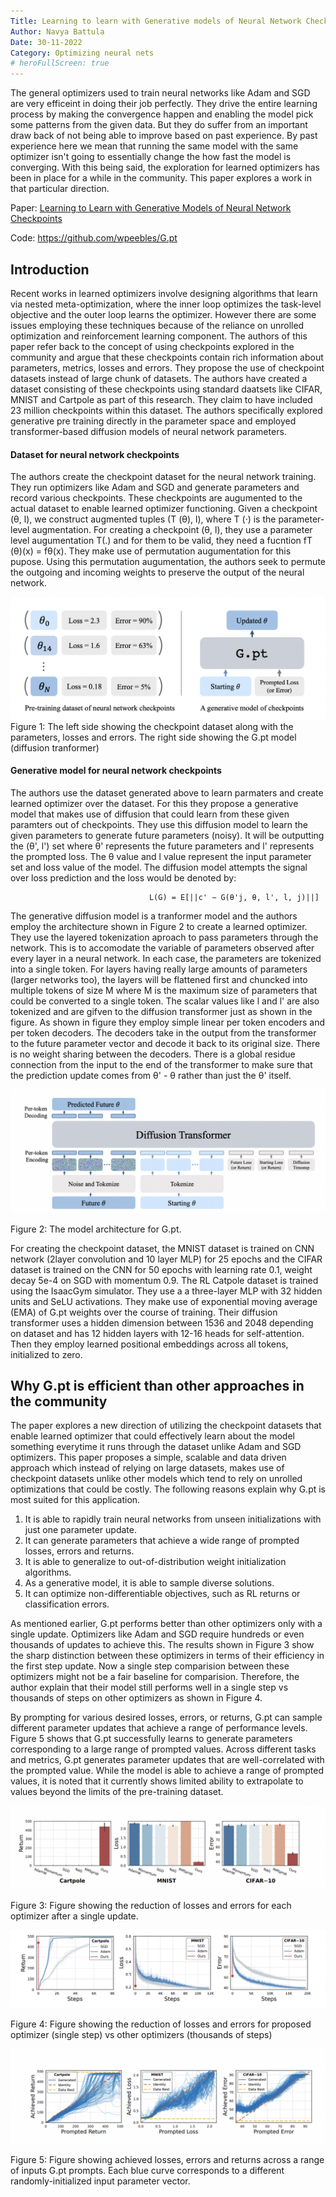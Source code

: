 ```yaml
---
Title: Learning to learn with Generative models of Neural Network Checkpoints
Author: Navya Battula
Date: 30-11-2022
Category: Optimizing neural nets
# heroFullScreen: true
---
```



The general optimizers used to train neural networks like Adam and SGD are very efficeint in doing their job perfectly. They drive the entire learning process by making the convergence happen and enabling the model pick some patterns from the given data. But they do suffer from an important draw back of not being able to improve based on past experience. By past experience here we mean that running the same model with the same optimizer isn't going to essentially change the how fast the model is converging. With this being said, the exploration for learned optimizers has been in place for a while in the community. This paper explores a work in that particular direction.

Paper: [Learning to Learn with Generative Models of Neural Network Checkpoints](https://arxiv.org/pdf/2209.12892.pdf) 

Code: https://github.com/wpeebles/G.pt

## Introduction

Recent works in learned optimizers involve designing algorithms that learn via nested meta-optimization, where the inner loop optimizes the task-level objective and the outer loop learns the optimizer. However there are some issues employing these techniques because of the reliance on unrolled optimization and reinforcement learning component. The authors of this paper refer back to the concept of using checkpoints explored in the community and argue that these checkpoints contain rich information about parameters, metrics, losses and errors. They propose the use of checkpoint datasets instead of large chunk of datasets. The authors have created a dataset consisting of these checkpoints using standard daatsets like CIFAR, MNIST and Cartpole as part of this research. They claim to have included 23 million checkpoints within this dataset. The authors specifically explored generative pre training directly in the parameter space and employed transformer-based diffusion models of neural network parameters. 


#### Dataset for neural network checkpoints

The authors create the checkpoint dataset for the neural network training. They run optimizers like Adam and SGD and generate parameters and record various checkpoints. These checkpoints are augumented to the actual dataset to enable learned optimizer functioning.  Given a checkpoint (θ, l), we
construct augmented tuples (T (θ), l), where T (·) is the parameter-level augmentation. For creating a checkpoint (θ, l), they use a parameter level augumentation T(.) and for them to be valid, they need a fucntion fT (θ)(x) = fθ(x). They make use of permutation augumentation for this pupose. Using this permutation augumentation, the authors seek to permute the outgoing and incoming weights to preserve the output of the neural network.

![](./Figure1.png)
Figure 1: The left side showing the checkpoint dataset along with the parameters, losses and errors. The right side showing the G.pt model (diffusion tranformer)

#### Generative model for neural network checkpoints

The authors use the dataset generated above to learn parmaters and create learned optimizer over the dataset. For this they propose a generative model that makes use of diffusion that could learn from these given paramters out of checkpoints. They use this diffusion model to learn the given parameters to generate future parameters (noisy). It will be outputting the (θ', l') set where θ' represents the future parameters and l' represents the prompted loss. The θ value and l value represent the input parameter set and loss value of the model. The diffusion model attempts the signal over loss prediction and the loss would be denoted by:

                                   L(G) = E[||c' − G(θ'j, θ, l', l, j)||]
                                  
The generative diffusion model is a tranformer model and the authors employ the architecture shown in Figure 2 to create a learned optimizer. They use the layered tokenization aproach to pass parameters through the network. This is to accomodate the variable of parameters observed after every layer in a neural network. In each case, the parameters are tokenized into a single token. For layers having really large amounts of parameters (larger networks too), the layers will be flattened first and chuncked into multiple tokens of size M where M is the maximum size of parameters that could be converted to a single token. The scalar values like l and l' are also tokenized and are gifven to the diffusion transformer just as shown in the figure. As shown in figure they employ simple linear per token encoders and per token decoders. The decoders take in the output from the transformer to the future parameter vector and decode it back to its original size. There is no weight sharing between the decoders. There is a global residue connection from the input to the end of the transformer to make sure that the prediction update comes from θ' - θ rather than just the θ' itself. 

![](./Figure2.png)

Figure 2: The model architecture for G.pt. 

For creating the checkpoint dataset, the MNIST dataset is trained on CNN network (2layer convolution and 10 layer MLP) for 25 epochs and the CIFAR dataset is trained on the CNN for 50 epochs with learning rate 0.1, weight decay 5e-4 on SGD with momentum 0.9. The RL Catpole dataset is trained  using the IsaacGym simulator. They use a a three-layer MLP with 32 hidden units and SeLU activations. They make use of exponential moving average (EMA) of G.pt weights over the course of training. Their diffusion transformer uses a hidden dimension between 1536 and 2048 depending on dataset and has 12 hidden layers with 12-16 heads for self-attention. Then they employ learned positional embeddings across all tokens, initialized to zero.

## Why G.pt is efficient than other approaches in the community

The paper explores a new direction of utilizing the checkpoint datasets that enable learned optimizer that could effectively learn about the model something everytime it runs through the dataset unlike Adam and SGD optimizers. This paper proposes a simple, scalable and data driven approach which instead of relying on large datasets, makes use of checkpoint datasets unlike other models which tend to rely on unrolled optimizations that could be costly. The following reasons explain why G.pt is most suited for this application. 

1. It is able to rapidly train neural networks from unseen initializations with just one parameter update. 
2. It can generate parameters that achieve a wide range of prompted losses, errors and returns.
3. It is able to generalize to out-of-distribution weight initialization algorithms. 
4. As a generative model, it is able to sample diverse solutions. 
5. It can optimize non-differentiable objectives, such as RL returns or classification errors.

As mentioned earlier, G.pt performs better than other optimizers only with a single update. Optimizers like Adam and SGD require hundreds or even thousands of updates to achieve this. The results shown in Figure 3 show the sharp distinction between these optimizers in terms of their efficiency in the first step update. Now a single step comparision between these optimizers might not be a fair baseline for comparision. Therefore, the author explain that their model still performs well in a single step vs thousands of steps on other optimizers as shown in Figure 4.

By prompting for various desired losses, errors, or returns, G.pt can sample different parameter updates that achieve a range of performance levels. Figure 5 shows that G.pt successfully learns to generate parameters corresponding to a large range of prompted values.  Across different tasks and metrics, G.pt generates parameter updates that are well-correlated with the prompted value. While the model is able to achieve a range of prompted values, it is noted that it currently shows limited ability to extrapolate to values beyond the limits of the pre-training dataset.

![](./Figure3.png)

Figure 3: Figure showing the reduction of losses and errors for each optimizer after a single update.

![](./Figure4.png)

Figure 4: Figure showing the reduction of losses and errors for proposed optimizer (single step) vs other optimizers (thousands of steps)

![](./Figure5.png)

Figure 5: Figure showing achieved losses, errors and returns across a range of inputs G.pt prompts. Each blue curve corresponds to a different randomly-initialized input parameter vector.
